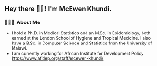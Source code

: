 <h2> Hey there 👋🏾! I'm McEwen Khundi.</h2>

<h3> 👨🏻‍💻 &nbsp;About Me </h3>

- I hold a Ph.D. in Medical Statistics and an M.Sc. in Epidemiology, both earned at the London School of Hygiene and Tropical Medicine. I also have a B.Sc. in Computer Science and Statistics from the University of Malawi.
- I am currently working for African Institute for Development Policy https://www.afidep.org/staff/mcewen-khundi/

